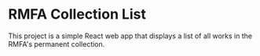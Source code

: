 # RMFA Collection List
This project is a simple React web app that displays a list of all works in the RMFA's permanent collection.
